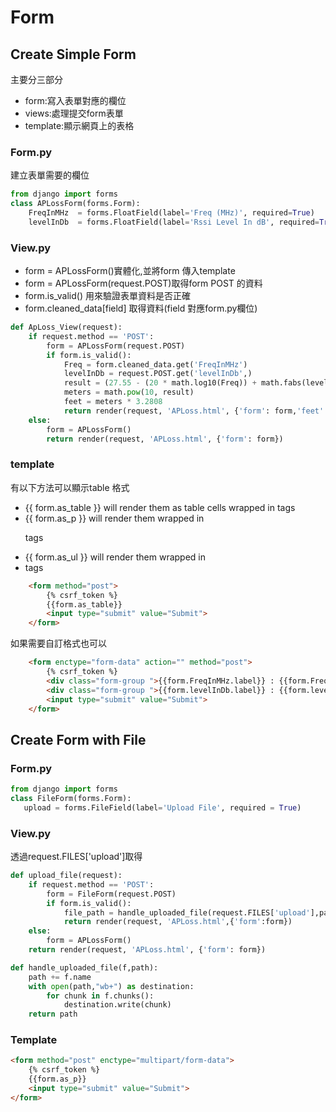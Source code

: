# Form



## Create Simple Form

主要分三部分
<ul>
    <li>form:寫入表單對應的欄位</li>
    <li>views:處理提交form表單</li>
    <li>template:顯示網頁上的表格</li>
</ul>

### Form.py
建立表單需要的欄位

```python 
from django import forms			 
class APLossForm(forms.Form):
    FreqInMHz  = forms.FloatField(label='Freq (MHz)', required=True)
    levelInDb  = forms.FloatField(label='Rssi Level In dB', required=True)
```


### View.py 
<ul>
    <li>form = APLossForm()實體化,並將form 傳入template</li>
    <li>form = APLossForm(request.POST)取得form POST 的資料</li>   
    <li>form.is_valid() 用來驗證表單資料是否正確</li>
    <li>form.cleaned_data[field] 取得資料(field 對應form.py欄位)</li>
</ul>

```python 
def ApLoss_View(request):	     
    if request.method == 'POST':
        form = APLossForm(request.POST)	
        if form.is_valid():             
            Freq = form.cleaned_data.get('FreqInMHz') 
            levelInDb = request.POST.get('levelInDb',)         
            result = (27.55 - (20 * math.log10(Freq)) + math.fabs(levelInDb)) / 20.0
            meters = math.pow(10, result)       
            feet = meters * 3.2808            	    
            return render(request, 'APLoss.html', {'form': form,'feet':feet,'meters':meters})		        
    else:  
        form = APLossForm() 
        return render(request, 'APLoss.html', {'form': form})

```

### template

有以下方法可以顯示table 格式
<ul>
    <li>{{ form.as_table }} will render them as table cells wrapped in <tr> tags</li>
    <li>{{ form.as_p }} will render them wrapped in <p> tags</li>
    <li>{{ form.as_ul }} will render them wrapped in <li> tags</li>
</ul>

```html
    <form method="post">
        {% csrf_token %}
        {{form.as_table}}
        <input type="submit" value="Submit">
    </form>	
```

如果需要自訂格式也可以
```html
	<form enctype="form-data" action="" method="post">
		{% csrf_token %}
		<div class="form-group ">{{form.FreqInMHz.label}} : {{form.FreqInMHz}}</div>		
		<div class="form-group ">{{form.levelInDb.label}} : {{form.levelInDb}}</div>  	
		<input type="submit" value="Submit">		
	</form>	
```


## Create Form with File
    
### Form.py

```python 
from django import forms			 
class FileForm(forms.Form):
   upload = forms.FileField(label='Upload File', required = True)    
```

### View.py 

透過request.FILES['upload']取得

```python 
def upload_file(request):	     
    if request.method == 'POST':
        form = FileForm(request.POST)	
        if form.is_valid():             
            file_path = handle_uploaded_file(request.FILES['upload'],path)      	    
            return render(request, 'APLoss.html',{'form':form})		        
    else:  
        form = APLossForm() 
    return render(request, 'APLoss.html', {'form': form})

def handle_uploaded_file(f,path):    
    path += f.name 
    with open(path,"wb+") as destination:
        for chunk in f.chunks():
            destination.write(chunk)   
    return path
```

### Template
```html
<form method="post" enctype="multipart/form-data">
	{% csrf_token %}		
    {{form.as_p}}
	<input type="submit" value="Submit">
</form>	
```

    
    
    
    
    
    